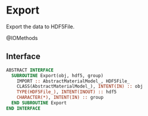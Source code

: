 # Export

Export the data to HDF5File.

<span class="badge badge--secondary"> @IOMethods </span>

## Interface

```fortran
ABSTRACT INTERFACE
  SUBROUTINE Export(obj, hdf5, group)
    IMPORT :: AbstractMaterialModel_, HDF5File_
    CLASS(AbstractMaterialModel_), INTENT(IN) :: obj
    TYPE(HDF5File_), INTENT(INOUT) :: hdf5
    CHARACTER(*), INTENT(IN) :: group
  END SUBROUTINE Export
END INTERFACE
```
